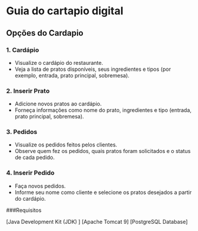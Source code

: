 # Guia do cartapio digital


## Opções do Cardapio

### 1. Cardápio
- Visualize o cardápio do restaurante.
- Veja a lista de pratos disponíveis, seus ingredientes e tipos (por exemplo, entrada, prato principal, sobremesa).

### 2. Inserir Prato
- Adicione novos pratos ao cardápio.
- Forneça informações como nome do prato, ingredientes e tipo (entrada, prato principal, sobremesa).

### 3. Pedidos
- Visualize os pedidos feitos pelos clientes.
- Observe quem fez os pedidos, quais pratos foram solicitados e o status de cada pedido.

### 4. Inserir Pedido
- Faça novos pedidos.
- Informe seu nome como cliente e selecione os pratos desejados a partir do cardápio.


###Requisitos

[Java Development Kit (JDK) ]
[Apache Tomcat 9]
[PostgreSQL Database]

